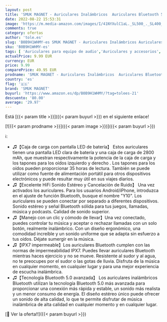 ```yaml
---
layout: post
title: 'SMUK MAGNET - Auriculares Inalámbricos  Auriculares Bluetooth 5.0 con reducción de Ruido  IPX7 Impermeable  Auriculares estéreo en el oído Integrado HD Mic Auriculares  30 Horas y Pantalla LED  para iOS y Android'
date: 2022-08-22 15:53:31
image: 'https://m.media-amazon.com/images/I/41NYXulC1aL._SL500_._SL400_.jpg'
comments: true
category: ofertas
author: 'tole.es'
slug: 'B0B9H1WHMY-es SMUK MAGNET - Auriculares Inalámbricos Auriculares...'
sku: 'B0B9H1WHMY-es'
tags: [ 'Auriculares para equipo de audio','Auriculares y accesorios','Electrónica','android','smuk magnet','🇪🇸', ]
actualPrice: 9.99 EUR
currency: EUR
price: 9.99
comparePrice: 49.95 EUR
prodname: 'SMUK MAGNET - Auriculares Inalámbricos  Auriculares Bluetooth 5.0 con reducción de Ruido  IPX7 Impermeable  Auriculares estéreo en el oído Integrado HD Mic Auriculares  30 Horas y Pantalla LED  para iOS y Android'
country: 'es'
flag: '🇪🇸'
brand: 'SMUK MAGNET'
buyurl: 'https://www.amazon.es/dp/B0B9H1WHMY/?tag=tolees-21'
descuento: '80.00'
average: '29.97'
---
```


Está [{{< param title >}}]({{< param buyurl >}}) en el siguiente enlace!

[![{{< param prodname >}}]({{< param image >}})]({{< param buyurl >}})

ℹ️:

- ♫【Caja de carga con pantalla LED de batería】 Estos auriculares tienen una pantalla LED clara de batería y una caja de carga de 2800 mAh, que muestran respectivamente la potencia de la caja de carga y los tapones para los oídos izquierdo y derecho . Los tapones para los oídos pueden proporcionar 35 horas de lectura. También se puede utilizar como fuente de alimentación portátil para otros dispositivos electrónicos y puede resultar muy útil en sus viajes diarios.
- ♫【Excelente HiFi Sonido Estéreo y Cancelación de Ruido】 Una vez activados los auriculares. Para los usuarios Android/iPhone, introduzca en el ajuste de función Bluetooth, busque el nombre "Y10". Los auriculares se pueden conectar por separado a diferentes dispositivos. Sonido estéreo y señal Bluetooth sólida para tus juegos, llamadas, música y podcasts. Calidad de sonido superior.
- ♫【Manejo con un clic y cómodo de llevar】Una vez conectado, puedes controlar tu música y aceptar o rechazar llamadas con un solo botón, realmente inalámbrico. Con un diseño ergonómico, una comodidad increíble y un sonido uniforme que se adapta sin esfuerzo a tus oídos. Déjate sumergir en la música.
- ♫【IPX7 impermeable】Los auriculares Bluetooth cumplen con las normas de impermeabilidad IPX7. Puedes llevar auriculares Bluetooth mientras haces ejercicio y no se mueve. Resistente al sudor y al agua, no te preocupes por el sudor o las gotas de lluvia. Disfruta de la música en cualquier momento, en cualquier lugar y para una mejor experiencia de escucha inalámbrica.
- ♫【Tecnología Bluetooth 5.0 avanzada】 Los auriculares inalámbricos Bluetooth utilizan la tecnología Bluetooth 5.0 más avanzada para proporcionar una conexión más rápida y estable, un sonido más realista y un menor consumo de energía. El diseño estéreo único puede ofrecer un sonido de alta calidad, lo que te permite disfrutar de música inalámbrica de alta calidad en cualquier momento y en cualquier lugar.

[🛒 Ver la oferta!!]({{< param buyurl >}})

